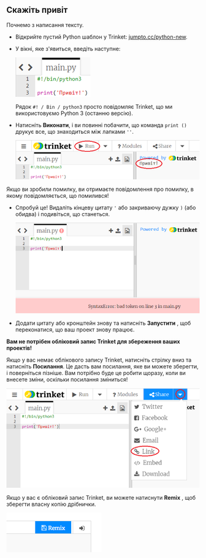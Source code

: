 ## Скажіть привіт

Почнемо з написання тексту.

+ Відкрийте пустий Python шаблон у Trinket: <a href="http://jumpto.cc/python-new" target="_blank">jumpto.cc/python-new</a>.

+ У вікні, яке з'явиться, введіть наступне:
    
    ![скріншот](images/me-hi.png)
    
    Рядок `#! / Bin / python3` просто повідомляє Trinket, що ми використовуємо Python 3 (останню версію).

+ Натисніть **Виконати**, і ви повинні побачити, що команда `print ()` друкує все, що знаходиться між лапками `''`.
    
    ![скріншот](images/me-hi-test.png)

Якщо ви зробили помилку, ви отримаєте повідомлення про помилку, в якому повідомляється, що помилився!

+ Спробуй це! Видаліть кінцеву цитату `'` або закриваючу дужку `)` (або обидва) і подивіться, що станеться.
    
    ![скріншот](images/me-syntax.png)

+ Додати цитату або кронштейн знову та натисніть **Запустити** , щоб переконатися, що ваш проект знову працює.

**Вам не потрібен обліковий запис Trinket для збереження ваших проектів!**

Якщо у вас немає облікового запису Trinket, натисніть стрілку вниз та натисніть **Посилання**. Це дасть вам посилання, яке ви можете зберегти, і поверніться пізніше. Вам потрібно буде це робити щоразу, коли ви внесете зміни, оскільки посилання зміниться!

![скріншот](images/me-link.png)

Якщо у вас є обліковий запис Trinket, ви можете натиснути **Remix** , щоб зберегти власну копію дрібнички.

![скріншот](images/me-remix.png)